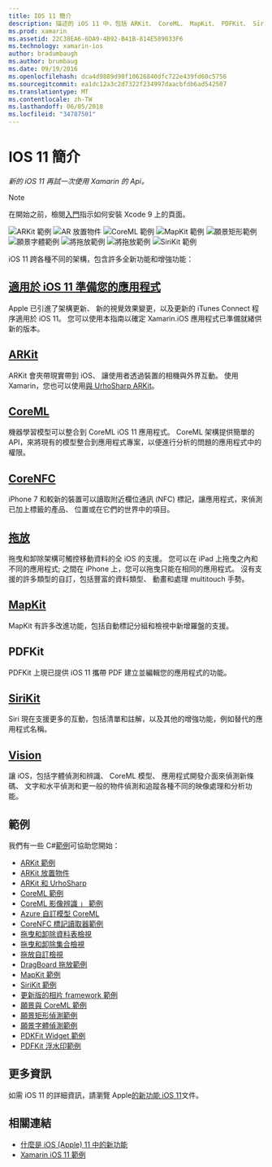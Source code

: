 ```yaml
---
title: IOS 11 簡介
description: 描述的 iOS 11 中，包括 ARKit、 CoreML、 MapKit、 PDFKit、 SiriKit、 的目標 framework 等等功能的各種指南的這個文件連結。
ms.prod: xamarin
ms.assetid: 22C38EA6-6DA9-4B92-B41B-814E589033F6
ms.technology: xamarin-ios
author: bradumbaugh
ms.author: brumbaug
ms.date: 09/19/2016
ms.openlocfilehash: dca4d9889d90f10626840dfc722e439fd60c5756
ms.sourcegitcommit: ea1dc12a3c2d7322f234997daacbfdb6ad542507
ms.translationtype: MT
ms.contentlocale: zh-TW
ms.lasthandoff: 06/05/2018
ms.locfileid: "34787501"
---
```

# <a name="introduction-to-ios-11"></a>IOS 11 簡介

_新的 iOS 11 再試一次使用 Xamarin 的 Api。_

> [!NOTE]
> 在開始之前，檢閱[入門](get-started.md)指示如何安裝 Xcode 9 上的頁面。

![ARKit 範例](images/arkit.png) ![AR 放置物件](images/arkit2.png) ![CoreML 範例](images/coreml.png) ![MapKit 範例](images/mapkit.png) ![願景矩形範例](images/vision1.png) ![願景字體範例](images/vision2.png) ![將拖放範例](images/drag-drop.png) ![將拖放範例](images/drag-drop2.png) ![SiriKit 範例](images/sirikit.png)

iOS 11 跨各種不同的架構，包含許多全新功能和增強功能：

## <a name="preparing-your-app-for-ios-11updating-your-appindexmd"></a>[適用於 iOS 11 準備您的應用程式](updating-your-app/index.md)

Apple 已引進了架構更新、 新的視覺效果變更，以及更新的 iTunes Connect 程序適用於 iOS 11。 您可以使用本指南以確定 Xamarin.iOS 應用程式已準備就緒供新的版本。

## <a name="arkitarkitindexmd"></a>[ARKit](arkit/index.md)

ARKit 會夾帶現實帶到 iOS、 讓使用者透過裝置的相機與外界互動。
使用 Xamarin，您也可以使用[與 UrhoSharp ARKit](arkit/urhosharp.md)。

## <a name="coremlcoremlmd"></a>[CoreML](coreml.md)

機器學習模型可以整合到 CoreML iOS 11 應用程式。 CoreML 架構提供簡單的 API，來將現有的模型整合到應用程式專案，以便進行分析的問題的應用程式中的權限。

## <a name="corenfccorenfcmd"></a>[CoreNFC](corenfc.md)

iPhone 7 和較新的裝置可以讀取附近欄位通訊 (NFC) 標記，讓應用程式，來偵測已加上標籤的產品、 位置或在它們的世界中的項目。

## <a name="drag-and-dropdrag-and-dropmd"></a>[拖放](drag-and-drop.md)

拖曳和卸除架構可觸控移動資料的全 iOS 的支援。 您可以在 iPad 上拖曳之內和不同的應用程式; 之間在 iPhone 上，您可以拖曳只能在相同的應用程式。 沒有支援的許多類型的自訂，包括豐富的資料類型、 動畫和處理 multitouch 手勢。

## <a name="mapkitmapkitmd"></a>[MapKit](mapkit.md)

MapKit 有許多改進功能，包括自動標記分組和檢視中新增羅盤的支援。

## <a name="pdfkit"></a>PDFKit

PDFKit 上現已提供 iOS 11 攜帶 PDF 建立並編輯您的應用程式的功能。

## <a name="sirikitsirikitmd"></a>[SiriKit](sirikit.md)

Siri 現在支援更多的互動，包括清單和註解，以及其他的增強功能，例如替代的應用程式名稱。

## <a name="visionvisionmd"></a>[Vision](vision.md)

讓 iOS，包括字體偵測和辨識、 CoreML 模型、 應用程式開發介面來偵測新條碼、 文字和水平偵測和更一般的物件偵測和追蹤各種不同的映像處理和分析功能。

## <a name="samples"></a>範例

我們有一些 C#[範例](https://developer.xamarin.com/samples/ios/iOS11/)可協助您開始：

* [ARKit 範例](https://developer.xamarin.com/samples/monotouch/ios11/ARKitSample/)
* [ARKit 放置物件](https://developer.xamarin.com/samples/monotouch/ios11/ARKitPlacingObjects/)
* [ARKit 和 UrhoSharp](arkit/urhosharp.md)
* [CoreML 範例](https://developer.xamarin.com/samples/monotouch/ios11/CoreML)
* [CoreML 影像辨識 」 範例](https://developer.xamarin.com/samples/monotouch/ios11/CoreMLImageRecognition)
* [Azure 自訂模型 CoreML](https://developer.xamarin.com/samples/monotouch/ios11/CoreMLAzureModel)
* [CoreNFC 標記讀取器範例](https://developer.xamarin.com/samples/monotouch/ios11/NFCTagReader/)
* [拖曳和卸除資料表檢視](https://developer.xamarin.com/samples/monotouch/ios11/DragAndDropTableView)
* [拖曳和卸除集合檢視](https://developer.xamarin.com/samples/monotouch/ios11/DragAndDropCollectionView)
* [拖放自訂檢視](https://developer.xamarin.com/samples/monotouch/ios11/DragAndDropCustomView)
* [DragBoard 拖放範例](https://developer.xamarin.com/samples/monotouch/ios11/DragAndDropDragBoard)
* [MapKit 範例](https://developer.xamarin.com/samples/monotouch/ios11/MapKitSample)
* [SiriKit 範例](https://developer.xamarin.com/samples/monotouch/ios11/SiriKitSample/)
* [更新版的相片 framework 範例](https://developer.xamarin.com/samples/monotouch/ios11/SamplePhotoApp/)
* [願景與 CoreML 範例](https://developer.xamarin.com/samples/monotouch/ios11/CoreMLVision)
* [願景矩形偵測範例](https://developer.xamarin.com/samples/monotouch/ios11/VisionRects)
* [願景字體偵測範例](https://developer.xamarin.com/samples/monotouch/ios11/VisionFaces)
* [PDKFit Widget 範例](https://developer.xamarin.com/samples/monotouch/ios11/PDFAnnotationWidgetsAdvanced)
* [PDFKit 浮水印範例](https://developer.xamarin.com/samples/monotouch/ios11/PDFDocumentWatermark)

## <a name="more-information"></a>更多資訊

如需 iOS 11 的詳細資訊，請瀏覽 Apple[的新功能 iOS 11](https://developer.apple.com/ios/)文件。


## <a name="related-links"></a>相關連結

- [什麼是 iOS (Apple) 11 中的新功能](https://developer.apple.com/ios/)
- [Xamarin iOS 11 範例](https://developer.xamarin.com/samples/ios/iOS11/)

